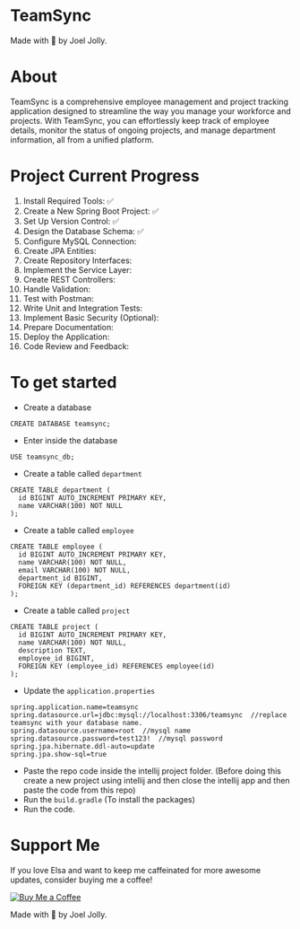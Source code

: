 # TeamSync
Made with 💖 by Joel Jolly.

# About
TeamSync is a comprehensive employee management and project tracking application designed to streamline the way you manage your workforce and projects. With TeamSync, you can effortlessly keep track of employee details, monitor the status of ongoing projects, and manage department information, all from a unified platform.

# Project Current Progress
1. Install Required Tools: ✅ 
2. Create a New Spring Boot Project: ✅ 
3. Set Up Version Control: ✅ 
4. Design the Database Schema: ✅ 
5. Configure MySQL Connection:
6. Create JPA Entities:
7. Create Repository Interfaces:
8. Implement the Service Layer:
9. Create REST Controllers:
10. Handle Validation:
11. Test with Postman:
12. Write Unit and Integration Tests:
13. Implement Basic Security (Optional):
14. Prepare Documentation:
15. Deploy the Application:
16. Code Review and Feedback:

# To get started
* Create a database
```
CREATE DATABASE teamsync;
```
* Enter inside the database
```
USE teamsync_db;
```

* Create a table called `department`

```
CREATE TABLE department (
  id BIGINT AUTO_INCREMENT PRIMARY KEY,
  name VARCHAR(100) NOT NULL
);
```

* Create a table called `employee`
```
CREATE TABLE employee (
  id BIGINT AUTO_INCREMENT PRIMARY KEY,
  name VARCHAR(100) NOT NULL,
  email VARCHAR(100) NOT NULL,
  department_id BIGINT,
  FOREIGN KEY (department_id) REFERENCES department(id)
);
```
* Create a table called `project`
```
CREATE TABLE project (
  id BIGINT AUTO_INCREMENT PRIMARY KEY,
  name VARCHAR(100) NOT NULL,
  description TEXT,
  employee_id BIGINT,
  FOREIGN KEY (employee_id) REFERENCES employee(id)
);
```
* Update the `application.properties`
```
spring.application.name=teamsync
spring.datasource.url=jdbc:mysql://localhost:3306/teamsync  //replace teamsync with your database name.
spring.datasource.username=root  //mysql name
spring.datasource.password=test123!  //mysql password
spring.jpa.hibernate.ddl-auto=update
spring.jpa.show-sql=true
```
* Paste the repo code inside the intellij project folder. (Before doing this create a new project using intellij and then close the intellij app and then paste the code from this repo)
* Run the `build.gradle` (To install the packages)
* Run the code.

# Support Me
If you love Elsa and want to keep me caffeinated for more awesome updates, consider buying me a coffee!

[![Buy Me a Coffee](https://img.shields.io/badge/Buy%20Me%20a%20Coffee-Donate-orange?style=for-the-badge&logo=buy-me-a-coffee)](https://www.buymeacoffee.com/withinjoel)

Made with 💖 by Joel Jolly.
